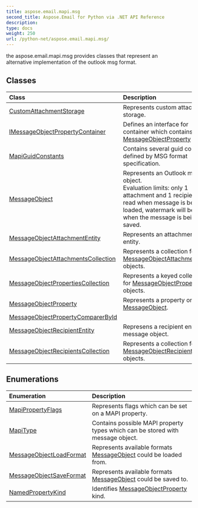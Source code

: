 ```yaml
---
title: aspose.email.mapi.msg
second_title: Aspose.Email for Python via .NET API Reference
description: 
type: docs
weight: 250
url: /python-net/aspose.email.mapi.msg/
---
```



the aspose.email.mapi.msg provides classes that represent an<br/>            alternative implementation of the outlook msg format.

## Classes
| Class | Description |
| :- | :- |
|[CustomAttachmentStorage](/email/python-net/aspose.email.mapi.msg/customattachmentstorage/)|Represents custom attachment storage.|
|[IMessageObjectPropertyContainer](/email/python-net/aspose.email.mapi.msg/imessageobjectpropertycontainer/)|Defines an interface for container which contains [MessageObjectProperty](/email/python-net/aspose.email.mapi.msg/messageobjectproperty/) entries.|
|[MapiGuidConstants](/email/python-net/aspose.email.mapi.msg/mapiguidconstants/)|Contains several guid constants defined by MSG format specification.|
|[MessageObject](/email/python-net/aspose.email.mapi.msg/messageobject/)|Represents an Outlook message object.<br/>            Evaluation limits: only 1 attachment and 1 recipient are read when message is being loaded, watermark will be added when the message is being saved.|
|[MessageObjectAttachmentEntity](/email/python-net/aspose.email.mapi.msg/messageobjectattachmententity/)|Represents an attachment entity.|
|[MessageObjectAttachmentsCollection](/email/python-net/aspose.email.mapi.msg/messageobjectattachmentscollection/)|Represents a collection for [MessageObjectAttachmentEntity](/email/python-net/aspose.email.mapi.msg/messageobjectattachmententity/) objects.|
|[MessageObjectPropertiesCollection](/email/python-net/aspose.email.mapi.msg/messageobjectpropertiescollection/)|Represents a keyed collection for [MessageObjectProperty](/email/python-net/aspose.email.mapi.msg/messageobjectproperty/) objects.|
|[MessageObjectProperty](/email/python-net/aspose.email.mapi.msg/messageobjectproperty/)|Represents a property on a [MessageObject](/email/python-net/aspose.email.mapi.msg/messageobject/).|
|[MessageObjectPropertyComparerById](/email/python-net/aspose.email.mapi.msg/messageobjectpropertycomparerbyid/)||
|[MessageObjectRecipientEntity](/email/python-net/aspose.email.mapi.msg/messageobjectrecipiententity/)|Represens a recipient entry in message object.|
|[MessageObjectRecipientsCollection](/email/python-net/aspose.email.mapi.msg/messageobjectrecipientscollection/)|Represents a collection for [MessageObjectRecipientEntity](/email/python-net/aspose.email.mapi.msg/messageobjectrecipiententity/) objects.|
## Enumerations
| Enumeration | Description |
| :- | :- |
|[MapiPropertyFlags](/email/python-net/aspose.email.mapi.msg/mapipropertyflags/)|Represents flags which can be set on a MAPI property.|
|[MapiType](/email/python-net/aspose.email.mapi.msg/mapitype/)|Contains possible MAPI property types which can be stored with message object.|
|[MessageObjectLoadFormat](/email/python-net/aspose.email.mapi.msg/messageobjectloadformat/)|Represents available formats [MessageObject](/email/python-net/aspose.email.mapi.msg/messageobject/) could be loaded from.|
|[MessageObjectSaveFormat](/email/python-net/aspose.email.mapi.msg/messageobjectsaveformat/)|Represents available formats [MessageObject](/email/python-net/aspose.email.mapi.msg/messageobject/) could be saved to.|
|[NamedPropertyKind](/email/python-net/aspose.email.mapi.msg/namedpropertykind/)|Identifies [MessageObjectProperty](/email/python-net/aspose.email.mapi.msg/messageobjectproperty/) kind.|
